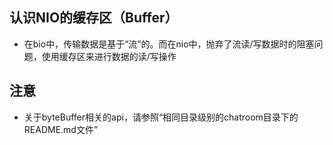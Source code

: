 ## 认识NIO的缓存区（Buffer）
* 在bio中，传输数据是基于“流”的。而在nio中，抛弃了流读/写数据时的阻塞问题，使用缓存区来进行数据的读/写操作


## 注意
* 关于byteBuffer相关的api，请参照“相同目录级别的chatroom目录下的README.md文件”

